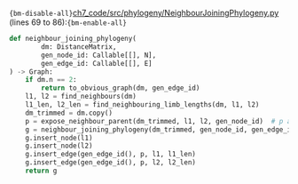 `{bm-disable-all}`[ch7_code/src/phylogeny/NeighbourJoiningPhylogeny.py](ch7_code/src/phylogeny/NeighbourJoiningPhylogeny.py) (lines 69 to 86):`{bm-enable-all}`

```python
def neighbour_joining_phylogeny(
        dm: DistanceMatrix,
        gen_node_id: Callable[[], N],
        gen_edge_id: Callable[[], E]
) -> Graph:
    if dm.n == 2:
        return to_obvious_graph(dm, gen_edge_id)
    l1, l2 = find_neighbours(dm)
    l1_len, l2_len = find_neighbouring_limb_lengths(dm, l1, l2)
    dm_trimmed = dm.copy()
    p = expose_neighbour_parent(dm_trimmed, l1, l2, gen_node_id)  # p added to dm_trimmed while l1, l2 removed
    g = neighbour_joining_phylogeny(dm_trimmed, gen_node_id, gen_edge_id)
    g.insert_node(l1)
    g.insert_node(l2)
    g.insert_edge(gen_edge_id(), p, l1, l1_len)
    g.insert_edge(gen_edge_id(), p, l2, l2_len)
    return g
```